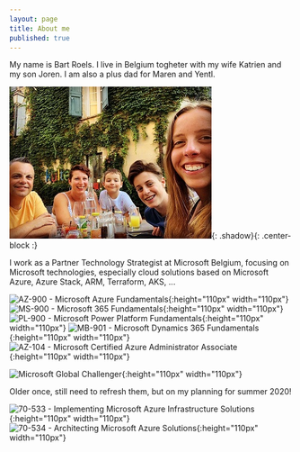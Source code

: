 ```yaml
---
layout: page
title: About me
published: true
---
```


My name is Bart Roels.
I live in Belgium togheter with my wife Katrien and my son Joren. I am also a plus dad for Maren and Yentl.

![Image of my family](img/myfamily.jpg){: .shadow}{: .center-block :}


I work as a Partner Technology Strategist at Microsoft Belgium, focusing on Microsoft technologies, especially cloud solutions based on Microsoft Azure, Azure Stack, ARM, Terraform, AKS, ...

![AZ-900 - Microsoft Azure Fundamentals]({{site.baseurl}}/img/Microsoft-Azure-Fundamentals.png "AZ-900 - Microsoft Azure Fundamentals"){:height="110px" width="110px"}
![MS-900 - Microsoft 365 Fundamentals]({{site.baseurl}}/img/Microsoft-365-Fundamentals.png "MS-900 - Microsoft 365 Fundamentals"){:height="110px" width="110px"}
![PL-900 - Microsoft Power Platform Fundamentals]({{site.baseurl}}/img/Microsoft-Power-Platform-Fundamentals.png "PL-900 - Microsoft Power Platform Fundamentals"){:height="110px" width="110px"}
![MB-901 - Microsoft Dynamics 365 Fundamentals]({{site.baseurl}}/img/Microsoft-Dynamics-365-Fundamentals.png  "MB-901 - Microsoft Dynamics 365 Fundamentals"){:height="110px" width="110px"}
![AZ-104 - Microsoft Certified Azure Administrator Associate]({{site.baseurl}}/img/microsoft-certified-azure-administrator-associate-az-104.png "AZ-104 - Microsoft Certified Azure Administrator Associate"){:height="110px" width="110px"}

![Microsoft Global Challenger]({{site.baseurl}}/img/Microsoft-Global-Challenger.png "Microsoft Global Challenger"){:height="110px" width="110px"}

Older once, still need to refresh them, but on my planning for summer 2020!

![70-533 - Implementing Microsoft Azure Infrastructure Solutions]({{site.baseurl}}/img/Microsoft_Exam533.png "70-533 - Implementing Microsoft Azure Infrastructure Solutions"){:height="110px" width="110px"}
![70-534 - Architecting Microsoft Azure Solutions]({{site.baseurl}}/img/Microsoft_Exam534.png "70-534 - Architecting Microsoft Azure Solutions"){:height="110px" width="110px"}
